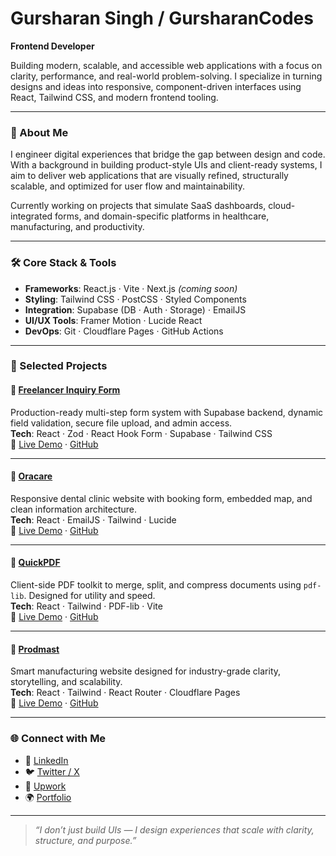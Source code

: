 # Gursharan Singh / GursharanCodes
**Frontend Developer**

Building modern, scalable, and accessible web applications with a focus on clarity, performance, and real-world problem-solving. I specialize in turning designs and ideas into responsive, component-driven interfaces using React, Tailwind CSS, and modern frontend tooling.

---

### 🧭 About Me  
I engineer digital experiences that bridge the gap between design and code. With a background in building product-style UIs and client-ready systems, I aim to deliver web applications that are visually refined, structurally scalable, and optimized for user flow and maintainability.

Currently working on projects that simulate SaaS dashboards, cloud-integrated forms, and domain-specific platforms in healthcare, manufacturing, and productivity.

---

### 🛠️ Core Stack & Tools  
- **Frameworks**: React.js · Vite · Next.js *(coming soon)*  
- **Styling**: Tailwind CSS · PostCSS · Styled Components  
- **Integration**: Supabase (DB · Auth · Storage) · EmailJS  
- **UI/UX Tools**: Framer Motion · Lucide React
- **DevOps**: Git · Cloudflare Pages · GitHub Actions  

---

### 🚀 Selected Projects  

#### 🔹 [Freelancer Inquiry Form](https://freelancer-inquiry-form.pages.dev)  
Production-ready multi-step form system with Supabase backend, dynamic field validation, secure file upload, and admin access.  
**Tech**: React · Zod · React Hook Form · Supabase · Tailwind CSS  
🔗 [Live Demo](https://freelancer-inquiry-form.pages.dev) · [GitHub](https://github.com/gursharancodes/freelancer-inquiry-form)

---

#### 🔹 [Oracare](https://github.com/gursharancodes/oracare)  
Responsive dental clinic website with booking form, embedded map, and clean information architecture.  
**Tech**: React · EmailJS · Tailwind · Lucide  
🔗 [Live Demo](https://oracare.pages.dev) · [GitHub](https://github.com/gursharancodes/oracare)

---

#### 🔹 [QuickPDF](https://github.com/gursharancodes/quickpdf)  
Client-side PDF toolkit to merge, split, and compress documents using `pdf-lib`. Designed for utility and speed.  
**Tech**: React · Tailwind · PDF-lib · Vite  
🔗 [Live Demo](https://quickpdf.pages.dev) · [GitHub](https://github.com/gursharancodes/quickpdf)

---

#### 🔹 [Prodmast](https://github.com/gursharancodes/prodmast)  
Smart manufacturing website designed for industry-grade clarity, storytelling, and scalability.  
**Tech**: React · Tailwind · React Router · Cloudflare Pages  
🔗 [Live Demo](https://prodmast.pages.dev) · [GitHub](https://github.com/gursharancodes/prodmast)

---

### 🌐 Connect with Me  
- 🔗 [LinkedIn](https://linkedin.com/in/gursharancodes)
- 🐦 [Twitter / X](https://x.com/gursharancodes)   
- 💼 [Upwork](https://www.upwork.com/freelancers/~01ae92ef0fc20d6294)  
- 🌍 [Portfolio](https://gursharancodes.pages.dev)

---

> *“I don’t just build UIs — I design experiences that scale with clarity, structure, and purpose.”*
